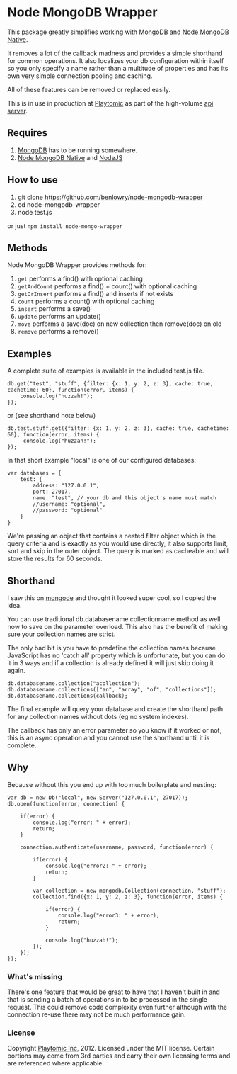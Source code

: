 # Node MongoDB Wrapper

This package greatly simplifies working with [MongoDB](http://mongodb.org/) and [Node MongoDB Native](https://github.com/mongodb/node-mongodb-native).

It removes a lot of the callback madness and provides a simple shorthand for common operations.  It also localizes your db configuration within itself so you only specify a name rather than a multitude of properties and has its own very simple connection pooling and caching.

All of these features can be removed or replaced easily.

This is in use in production at [Playtomic](https://playtomic.com/) as part of the high-volume [api server](https://success.heroku.com/playtomic).

## Requires

1. [MongoDB](http://mongodb.org/) has to be running somewhere.
2. [Node MongoDB Native](https://github.com/mongodb/node-mongodb-native) and [NodeJS](http://nodejs.org/)

## How to use
1. git clone https://github.com/benlowry/node-mongodb-wrapper
2. cd node-mongodb-wrapper
3. node test.js

or just ```npm install node-mongo-wrapper```

## Methods

Node MongoDB Wrapper provides methods for:

1. ```get``` performs a find() with optional caching
2. ```getAndCount``` performs a find() + count() with optional caching
3. ```getOrInsert``` performs a find() and inserts if not exists
4. ```count``` performs a count() with optional caching
5. ```insert``` performs a save()
6. ```update``` performs an update()
7. ```move``` performs a save(doc) on new collection then remove(doc) on old
8. ```remove``` performs a remove() 

## Examples

A complete suite of examples is available in the included test.js file.

	db.get("test", "stuff", {filter: {x: 1, y: 2, z: 3}, cache: true, cachetime: 60}, function(error, items) {
	    console.log("huzzah!");
	});
	
or (see shorthand note below)
	
	db.test.stuff.get({filter: {x: 1, y: 2, z: 3}, cache: true, cachetime: 60}, function(error, items) {
		 console.log("huzzah!");
	});
	
In that short example "local" is one of our configured databases:

	var databases = {
	    test: {
	        address: "127.0.0.1",
	        port: 27017,
	        name: "test", // your db and this object's name must match
			//username: "optional",
			//password: "optional"
	    }
	}
 
We're passing an object that contains a nested filter object which is the query criteria and is exactly as you would use directly, it also supports limit, sort and skip in the outer object.  The query is marked as cacheable and will store the results for 60 seconds.

## Shorthand

I saw this on [mongode](https://npmjs.org/package/mongode) and thought it looked super cool, so I copied the idea.

You can use traditional db.databasename.collectionname.method as well now to save on the parameter overload.  This also has the benefit of making sure your collection names are strict.

The only bad bit is you have to predefine the collection names because JavaScript has no 'catch all' property which is unfortunate, but you can do it in 3 ways and if a collection is already defined it will just skip doing it again.

	db.databasename.collection("acollection");
	db.databasename.collections(["an", "array", "of", "collections"]);
	db.databasename.collections(callback);
	
The final example will query your database and create the shorthand path for any collection names without dots (eg no system.indexes).

The callback has only an error parameter so you know if it worked or not, this is an async operation and you cannot use the shorthand until it is complete.	

## Why 

Because without this you end up with too much boilerplate and nesting:

	var db = new Db("local", new Server("127.0.0.1", 27017));
	db.open(function(error, connection) {
		
		if(error) {
			console.log("error: " + error);
			return;
		}
		
	    connection.authenticate(username, password, function(error) {
			
			if(error) {
				console.log("error2: " + error);
				return;
			}
			
	        var collection = new mongodb.Collection(connection, "stuff");
	        collection.find({x: 1, y: 2, z: 3}, function(error, items) {
				
				if(error) {
					console.log("error3: " + error);
					return;
				}
				
	            console.log("huzzah!");
	        });
	    });
	});
	
### What's missing
There's one feature that would be great to have that I haven't built in and that is sending a batch of operations in to be processed in the single request.  This could remove code complexity even further although with the connection re-use there may not be much performance gain.
	

### License

Copyright [Playtomic Inc](https://playtomic.com), 2012.  Licensed under the MIT license.  Certain portions may come from 3rd parties and carry their own licensing terms and are referenced where applicable.